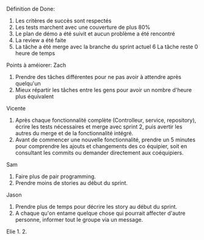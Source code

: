 Définition de Done:
  1. Les critères de succès sont respectés
  2. Les tests marchent avec une couverture de plus 80%
  3. Le plan de démo a été suivit et aucun problème a été rencontré
  4. La review a été faite
  5. La tâche a été merge avec la branche du sprint actuel
  6 La tâche reste 0 heure de temps

Points à améiorer:
Zach
  1. Prendre des tâches différentes pour ne pas avoir à attendre après quelqu'un
  2. Mieux répartir les tâches entre les gens pour avoir un nombre d'heure plus équivalent

Vicente
1. Après chaque fonctionnalité complète (Controlleur, service, repository), écrire les tests nécessaires et merge avec sprint 2, puis avertir les autres du merge et de la fonctionnalité intégré.
2. Avant de commencer une nouvelle fonctionnalité, prendre un 5 minutes pour comprendre les ajouts et changements des co équipier, soit en consultant les commits ou demander directement aux coéquipiers.

Sam
  1. Faire plus de pair programming.
  2. Prendre moins de stories au début du sprint.

Jason
  1. Prendre plus de temps pour décrire les story au début du sprint.
  2. A chaque qu'on entame quelque chose qui pourrait affecter d'autre personne, informer tout le groupe via un message.

Elie
  1.
  2.
